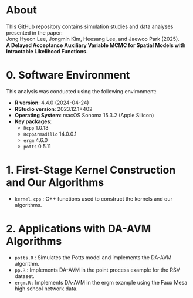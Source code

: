 # About

This GitHub repository contains simulation studies and data analyses presented in the paper:  
Jong Hyeon Lee, Jongmin Kim, Heesang Lee, and Jaewoo Park (2025).  
**A Delayed Acceptance Auxiliary Variable MCMC for Spatial Models with Intractable Likelihood Functions.**

# 0. Software Environment

This analysis was conducted using the following environment:

- **R version**: 4.4.0 (2024-04-24)
- **RStudio version**: 2023.12.1+402
- **Operating System**: macOS Sonoma 15.3.2 (Apple Silicon)
- **Key packages**:
  - `Rcpp` 1.0.13
  - `RcppArmadillo` 14.0.0.1
  - `ergm` 4.6.0
  - `potts` 0.5.11

# 1. First-Stage Kernel Construction and Our Algorithms

- `kernel.cpp` : C++ functions used to construct the kernels and our algorithms.

# 2. Applications with DA-AVM Algorithms

- `potts.R` : Simulates the Potts model and implements the DA-AVM algorithm.
- `pp.R` : Implements DA-AVM in the point process example for the RSV dataset.
- `ergm.R` : Implements DA-AVM in the ergm example using the Faux Mesa high school network data.
